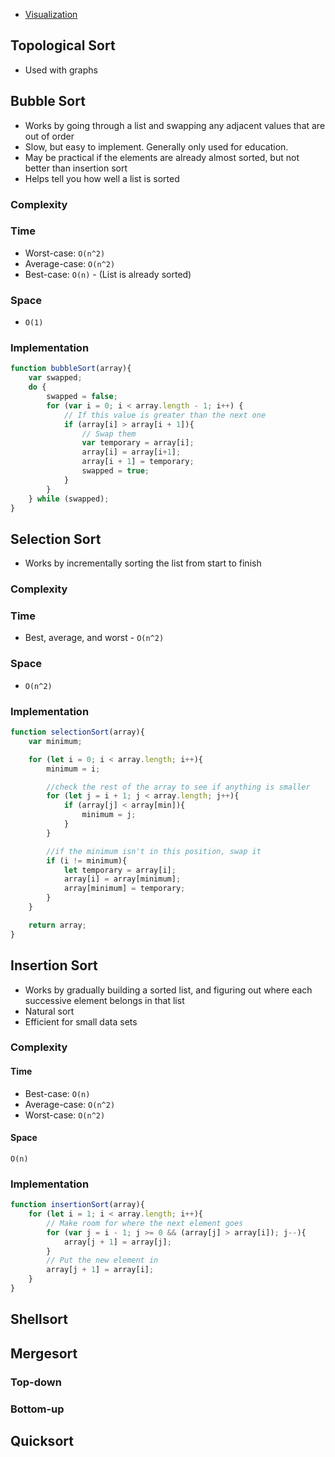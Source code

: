 * [Visualization](https://www.toptal.com/developers/sorting-algorithms/)

## Topological Sort

* Used with graphs

## Bubble Sort

* Works by going through a list and swapping any adjacent values that are out of order
* Slow, but easy to implement. Generally only used for education.
* May be practical if the elements are already almost sorted, but not better than insertion sort
* Helps tell you how well a list is sorted

### Complexity

### Time

* Worst-case: `O(n^2)`
* Average-case: `O(n^2)`
* Best-case: `O(n)` - (List is already sorted)

### Space

* `O(1)`

### Implementation

```js
function bubbleSort(array){
    var swapped;
    do {
        swapped = false;
        for (var i = 0; i < array.length - 1; i++) {
            // If this value is greater than the next one
            if (array[i] > array[i + 1]){
                // Swap them
                var temporary = array[i];
                array[i] = array[i+1];
                array[i + 1] = temporary;
                swapped = true;
            }
        }
    } while (swapped);
}
```

## Selection Sort

* Works by incrementally sorting the list from start to finish

### Complexity

### Time

* Best, average, and worst - `O(n^2)`

### Space

* `O(n^2)`

### Implementation

```js
function selectionSort(array){
    var minimum;

    for (let i = 0; i < array.length; i++){
        minimum = i;

        //check the rest of the array to see if anything is smaller
        for (let j = i + 1; j < array.length; j++){
            if (array[j] < array[min]){
                minimum = j;
            }
        }

        //if the minimum isn't in this position, swap it
        if (i != minimum){
            let temporary = array[i];
            array[i] = array[minimum];
            array[minimum] = temporary;
        }
    }

    return array;
}
```

## Insertion Sort

* Works by gradually building a sorted list, and figuring out where each successive element belongs in that list
* Natural sort
* Efficient for small data sets

### Complexity

#### Time

* Best-case: `O(n)`
* Average-case: `O(n^2)`
* Worst-case: `O(n^2)`

#### Space

`O(n)`

### Implementation

```js
function insertionSort(array){
    for (let i = 1; i < array.length; i++){
        // Make room for where the next element goes
        for (var j = i - 1; j >= 0 && (array[j] > array[i]); j--){
            array[j + 1] = array[j];
        }
        // Put the new element in
        array[j + 1] = array[i];
    }
}
```

## Shellsort

## Mergesort

### Top-down

### Bottom-up

## Quicksort
